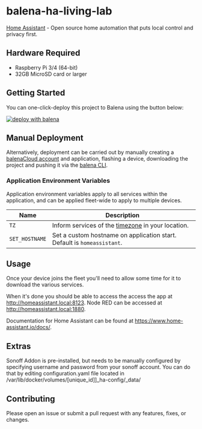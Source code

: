#  balena-ha-living-lab

[Home Assistant](https://www.home-assistant.io/) - Open source home automation that puts local control and privacy first.

## Hardware Required

- Raspberry Pi 3/4 (64-bit)
- 32GB MicroSD card or larger

## Getting Started

You can one-click-deploy this project to Balena using the button below:

[![deploy with balena](https://balena.io/deploy.svg)](https://dashboard.balena-cloud.com/deploy?repoUrl=https://github.com/AIWintermuteAI/balena-ha-living-lab)

## Manual Deployment

Alternatively, deployment can be carried out by manually creating a [balenaCloud account](https://dashboard.balena-cloud.com) and application,
flashing a device, downloading the project and pushing it via the [balena CLI](https://github.com/balena-io/balena-cli).

### Application Environment Variables

Application environment variables apply to all services within the application, and can be applied fleet-wide to apply to multiple devices.

| Name           | Description                                                                                                       |
| -------------- | ----------------------------------------------------------------------------------------------------------------- |
| `TZ`           | Inform services of the [timezone](https://en.wikipedia.org/wiki/List_of_tz_database_time_zones) in your location. |
| `SET_HOSTNAME` | Set a custom hostname on application start. Default is `homeassistant`.                                           |

## Usage

Once your device joins the fleet you'll need to allow some time for it to download the various services.

When it's done you should be able to access the access the app at <http://homeassistant.local:8123>. Node RED can be accessed at <http://homeassistant.local:1880>.

Documentation for Home Assistant can be found at <https://www.home-assistant.io/docs/>.

## Extras

Sonoff Addon is pre-installed, but needs to be manually configured by specifying username and password from your sonoff account. You can do that by editing configuration.yaml file located in /var/lib/docker/volumes/[unique_id]]_ha-config/_data/

## Contributing

Please open an issue or submit a pull request with any features, fixes, or changes.

